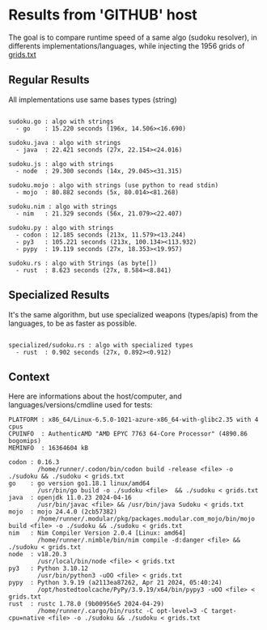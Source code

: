 # Results from 'GITHUB' host

The goal is to compare runtime speed of a same algo (sudoku resolver), in differents implementations/languages, while injecting the 1956 grids of [grids.txt](grids.txt)

## Regular Results

All implementations use same bases types (string)

```

sudoku.go : algo with strings
  - go    : 15.220 seconds (196x, 14.506><16.690)

sudoku.java : algo with strings
  - java  : 22.421 seconds (27x, 22.154><24.016)

sudoku.js : algo with strings
  - node  : 29.300 seconds (14x, 29.045><31.315)

sudoku.mojo : algo with strings (use python to read stdin)
  - mojo  : 80.882 seconds (5x, 80.014><81.268)

sudoku.nim : algo with strings
  - nim   : 21.329 seconds (56x, 21.079><22.407)

sudoku.py : algo with strings
  - codon : 12.185 seconds (213x, 11.579><13.244)
  - py3   : 105.221 seconds (213x, 100.134><113.932)
  - pypy  : 19.119 seconds (27x, 18.353><19.957)

sudoku.rs : algo with Strings (as byte[])
  - rust  : 8.623 seconds (27x, 8.584><8.841)

```

## Specialized Results

It's the same algorithm, but use specialized weapons (types/apis) from the languages, to be as faster as possible.

```

specialized/sudoku.rs : algo with specialized types
  - rust  : 0.902 seconds (27x, 0.892><0.912)

```
## Context

Here are informations about the host/computer, and languages/versions/cmdline used for tests:
```
PLATFORM : x86_64/Linux-6.5.0-1021-azure-x86_64-with-glibc2.35 with 4 cpus
CPUINFO  : AuthenticAMD "AMD EPYC 7763 64-Core Processor" (4890.86 bogomips)
MEMINFO  : 16364604 kB

codon : 0.16.3
        /home/runner/.codon/bin/codon build -release <file> -o ./sudoku && ./sudoku < grids.txt
go    : go version go1.18.1 linux/amd64
        /usr/bin/go build -o ./sudoku <file>  && ./sudoku < grids.txt
java  : openjdk 11.0.23 2024-04-16
        /usr/bin/javac <file> && /usr/bin/java Sudoku < grids.txt
mojo  : mojo 24.4.0 (2cb57382)
        /home/runner/.modular/pkg/packages.modular.com_mojo/bin/mojo build <file> -o ./sudoku && ./sudoku < grids.txt
nim   : Nim Compiler Version 2.0.4 [Linux: amd64]
        /home/runner/.nimble/bin/nim compile -d:danger <file> && ./sudoku < grids.txt
node  : v18.20.3
        /usr/local/bin/node <file> < grids.txt
py3   : Python 3.10.12
        /usr/bin/python3 -uOO <file> < grids.txt
pypy  : Python 3.9.19 (a2113ea87262, Apr 21 2024, 05:40:24)
        /opt/hostedtoolcache/PyPy/3.9.19/x64/bin/pypy3 -uOO <file> < grids.txt
rust  : rustc 1.78.0 (9b00956e5 2024-04-29)
        /home/runner/.cargo/bin/rustc -C opt-level=3 -C target-cpu=native <file> -o ./sudoku && ./sudoku < grids.txt

```


